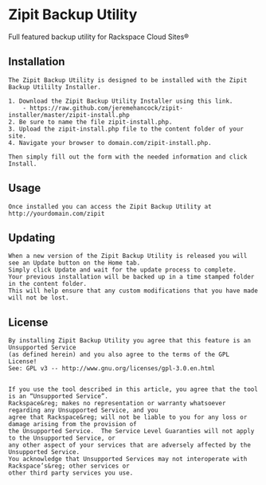 Zipit Backup Utility
====================

Full featured backup utility for Rackspace Cloud Sites&reg;

Installation
------------

    The Zipit Backup Utility is designed to be installed with the Zipit Backup Utililty Installer. 

    1. Download the Zipit Backup Utility Installer using this link.
        - https://raw.github.com/jeremehancock/zipit-installer/master/zipit-install.php
    2. Be sure to name the file zipit-install.php. 
    3. Upload the zipit-install.php file to the content folder of your site.
    4. Navigate your browser to domain.com/zipit-install.php.

    Then simply fill out the form with the needed information and click Install.


Usage
-----
    
    Once installed you can access the Zipit Backup Utility at http://yourdomain.com/zipit


Updating
--------

    When a new version of the Zipit Backup Utility is released you will see an Update button on the Home tab. 
    Simply click Update and wait for the update process to complete. 
    Your previous installation will be backed up in a time stamped folder in the content folder.
    This will help ensure that any custom modifications that you have made will not be lost. 
    
License
-------

    By installing Zipit Backup Utility you agree that this feature is an Unsupported Service 
    (as defined herein) and you also agree to the terms of the GPL License! 
    See: GPL v3 -- http://www.gnu.org/licenses/gpl-3.0.en.html


    If you use the tool described in this article, you agree that the tool is an “Unsupported Service”. 
    Rackspace&reg; makes no representation or warranty whatsoever regarding any Unsupported Service, and you 
    agree that Rackspace&reg; will not be liable to you for any loss or damage arising from the provision of 
    the Unsupported Service.  The Service Level Guaranties will not apply to the Unsupported Service, or 
    any other aspect of your services that are adversely affected by the Unsupported Service.  
    You acknowledge that Unsupported Services may not interoperate with Rackspace’s&reg; other services or 
    other third party services you use.
